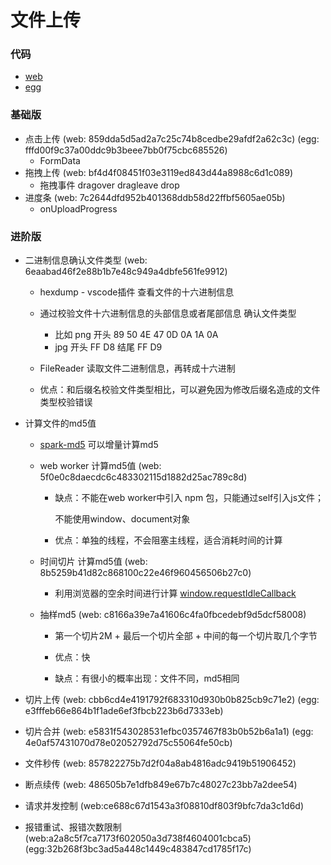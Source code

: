# 文件上传

### 代码

- [web](https://github.com/lxy030988/vite-vue-template)
- [egg](https://github.com/lxy030988/egg-server)

### 基础版

- 点击上传 (web: 859dda5d5ad2a7c25c74b8cedbe29afdf2a62c3c) (egg: fffd00f9c37a00ddc9b3beee7bb0f75cbc685526)
  - FormData
- 拖拽上传 (web: bf4d4f08451f03e3119ed843d44a8988c6d1c089) 
  - 拖拽事件 dragover dragleave drop
- 进度条  (web: 7c2644dfd952b401368ddb58d22ffbf5605ae05b) 
  - onUploadProgress

### 进阶版

- 二进制信息确认文件类型 (web: 6eaabad46f2e88b1b7e48c949a4dbfe561fe9912)

  - hexdump - vscode插件 查看文件的十六进制信息
  - 通过校验文件十六进制信息的头部信息或者尾部信息 确认文件类型
    - 比如 png  开头 89 50 4E 47 0D 0A 1A 0A
    - jpg 开头 FF D8  结尾 FF D9
  - FileReader 读取文件二进制信息，再转成十六进制

  - 优点：和后缀名校验文件类型相比，可以避免因为修改后缀名造成的文件类型校验错误

- 计算文件的md5值

  - [spark-md5](https://www.npmjs.com/package/spark-md5) 可以增量计算md5

  - web worker 计算md5值 (web: 5f0e0c8daecdc6c483302115d1882d25ac789c8d)

    - 缺点：不能在web worker中引入 npm 包，只能通过self引入js文件；

      不能使用window、document对象

    - 优点：单独的线程，不会阻塞主线程，适合消耗时间的计算

  - 时间切片 计算md5值 (web: 8b5259b41d82c868100c22e46f960456506b27c0)
    - 利用浏览器的空余时间进行计算 [window.requestIdleCallback](https://developer.mozilla.org/zh-CN/docs/Web/API/Window/requestIdleCallback)
    
  - 抽样md5 (web: c8166a39e7a41606c4fa0fbcedebf9d5dcf58008)
    
    - 第一个切片2M + 最后一个切片全部 + 中间的每一个切片取几个字节
    
    - 优点：快
    - 缺点：有很小的概率出现：文件不同，md5相同

- 切片上传 (web: cbb6cd4e4191792f683310d930b0b825cb9c71e2) (egg: e3fffeb66e864b1f1ade6ef3fbcb223b6d7333eb)

- 切片合并 (web: e5831f543028531efbc0357467f83b0b52b6a1a1) (egg: 4e0af57431070d78e02052792d75c55064fe50cb)

- 文件秒传 (web: 857822275b7d2f04a8ab4816adc9419b51906452)

- 断点续传 (web: 486505b7e1dfb849e67b7c48027c23bb7a2dee54)

- 请求并发控制 (web:ce688c67d1543a3f08810df803f9bfc7da3c1d6d)

- 报错重试、报错次数限制 (web:a2a8c5f7ca7173f602050a3d738f4604001cbca5) (egg:32b268f3bc3ad5a448c1449c483847cd1785f17c)

